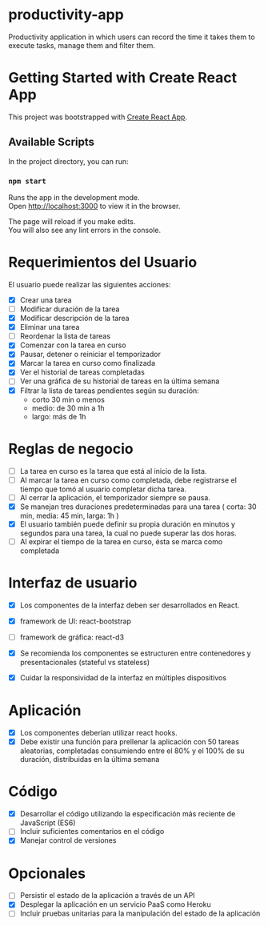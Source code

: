 # productivity-app
 Productivity application in which users can record the time it takes them to execute tasks, manage them and filter them.

# Getting Started with Create React App

This project was bootstrapped with [Create React App](https://github.com/facebook/create-react-app).

## Available Scripts

In the project directory, you can run:

### `npm start`

Runs the app in the development mode.\
Open [http://localhost:3000](http://localhost:3000) to view it in the browser.

The page will reload if you make edits.\
You will also see any lint errors in the console.

# Requerimientos del Usuario 

El usuario puede realizar las siguientes acciones:
- [x] Crear una tarea
- [ ] Modificar duración de la tarea
- [x] Modificar descripción de la tarea
- [x] Eliminar una tarea
- [ ] Reordenar la lista de tareas
- [x] Comenzar con la tarea en curso
- [x] Pausar, detener o reiniciar el temporizador
- [x] Marcar la tarea en curso como finalizada
- [x] Ver el historial de tareas completadas
- [ ] Ver una gráfica de su historial de tareas en la última semana
- [x] Filtrar la lista de tareas pendientes según su duración:
  - corto 30 min o menos
  - medio: de 30 min a 1h
  - largo: más de 1h

# Reglas de negocio
- [ ] La tarea en curso es la tarea que está al inicio de la lista.
- [ ] Al marcar la tarea en curso como completada, debe registrarse el tiempo que tomó al usuario completar dicha tarea.
- [ ] Al cerrar la aplicación, el temporizador siempre se pausa.
- [x] Se manejan tres duraciones predeterminadas para una tarea ( corta: 30 min, media: 45 min, larga: 1h )
- [x] El usuario también puede definir su propia duración en minutos y segundos para una tarea, la cual no puede superar las dos horas.
- [ ] Al expirar el tiempo de la tarea en curso, ésta se marca como completada

# Interfaz de usuario
- [x] Los componentes de la interfaz deben ser desarrollados en React.
- [x] framework de UI: react-bootstrap 
- [ ] framework de gráfica: react-d3
- [x] Se recomienda los componentes se estructuren entre contenedores y presentacionales (stateful vs stateless)
- [x] Cuidar la responsividad de la interfaz en múltiples dispositivos


# Aplicación
- [x] Los componentes deberían utilizar react hooks.
- [x] Debe existir una función para prellenar la aplicación con 50 tareas aleatorias, completadas consumiendo entre el 80% y el 100% de su duración, distribuidas en la última semana

# Código
- [x] Desarrollar el código utilizando la especificación más reciente de JavaScript (ES6)
- [ ] Incluir suficientes comentarios en el código
- [x] Manejar control de versiones

# Opcionales
- [ ] Persistir el estado de la aplicación a través de un API
- [x] Desplegar la aplicación en un servicio PaaS como Heroku
- [ ] Incluir pruebas unitarias para la manipulación del estado de la aplicación

